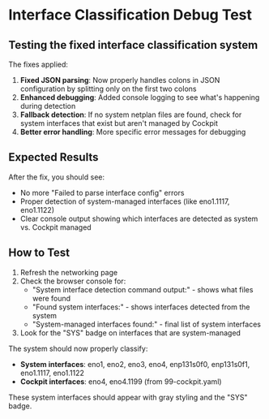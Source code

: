 # Interface Classification Debug Test

## Testing the fixed interface classification system

The fixes applied:

1. **Fixed JSON parsing**: Now properly handles colons in JSON configuration by splitting only on the first two colons
2. **Enhanced debugging**: Added console logging to see what's happening during detection
3. **Fallback detection**: If no system netplan files are found, check for system interfaces that exist but aren't managed by Cockpit
4. **Better error handling**: More specific error messages for debugging

## Expected Results

After the fix, you should see:
- No more "Failed to parse interface config" errors
- Proper detection of system-managed interfaces (like eno1.1117, eno1.1122)
- Clear console output showing which interfaces are detected as system vs. Cockpit managed

## How to Test

1. Refresh the networking page
2. Check the browser console for:
   - "System interface detection command output:" - shows what files were found
   - "Found system interfaces:" - shows interfaces detected from the system
   - "System-managed interfaces found:" - final list of system interfaces
3. Look for the "SYS" badge on interfaces that are system-managed

The system should now properly classify:
- **System interfaces**: eno1, eno2, eno3, eno4, enp131s0f0, enp131s0f1, eno1.1117, eno1.1122
- **Cockpit interfaces**: eno4, eno4.1199 (from 99-cockpit.yaml)

These system interfaces should appear with gray styling and the "SYS" badge.

